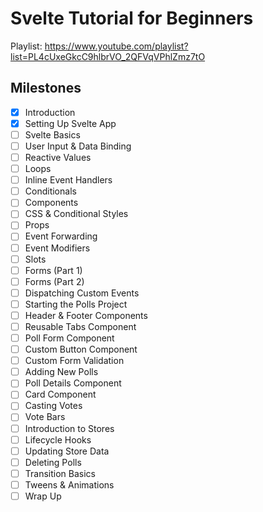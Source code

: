 # Svelte Tutorial for Beginners

Playlist: <https://www.youtube.com/playlist?list=PL4cUxeGkcC9hlbrVO_2QFVqVPhlZmz7tO>

## Milestones

- [x] Introduction
- [x] Setting Up Svelte App
- [ ] Svelte Basics
- [ ] User Input & Data Binding
- [ ] Reactive Values
- [ ] Loops
- [ ] Inline Event Handlers
- [ ] Conditionals
- [ ] Components
- [ ] CSS & Conditional Styles
- [ ] Props
- [ ] Event Forwarding
- [ ] Event Modifiers
- [ ] Slots
- [ ] Forms (Part 1)
- [ ] Forms (Part 2)
- [ ] Dispatching Custom Events
- [ ] Starting the Polls Project
- [ ] Header & Footer Components
- [ ] Reusable Tabs Component
- [ ] Poll Form Component
- [ ] Custom Button Component
- [ ] Custom Form Validation
- [ ] Adding New Polls
- [ ] Poll Details Component
- [ ] Card Component
- [ ] Casting Votes
- [ ] Vote Bars
- [ ] Introduction to Stores
- [ ] Lifecycle Hooks
- [ ] Updating Store Data
- [ ] Deleting Polls
- [ ] Transition Basics
- [ ] Tweens & Animations
- [ ] Wrap Up
